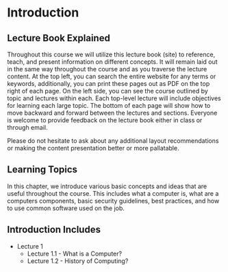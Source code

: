 # Introduction

## Lecture Book Explained
Throughout this course we will utilize this lecture book (site) to reference, teach, and present information on different concepts. It will remain laid out in the same way throughout the course and as you traverse the lecture content. At the top left, you can search the entire website for any terms or keywords, additionally, you can print these pages out as PDF on the top right of each page. 
On the left side, you can see the course outlined by topic and lectures within each. Each top-level lecture will include objectives for learning each large topic. The bottom of each page will show how to move backward and forward between the lectures and sections. Everyone is welcome to provide feedback on the lecture book either in class or through email.

Please do not hesitate to ask about any additional layout recommendations or making the content presentation better or more pallatable.

## Learning Topics

In this chapter, we introduce various basic concepts and ideas that are useful throughout the course. This includes what a computer is, what are a computers components, basic security guidelines, best practices, and how to use common software used on the job.

## Introduction Includes
+ Lecture 1
  + Lecture 1.1 - What is a Computer?
  + Lecture 1.2 - History of Computing?